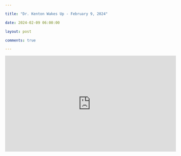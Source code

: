 ```yaml
---

title: "Dr. Kenton Wakes Up - February 9, 2024"

date: 2024-02-09 06:00:00

layout: post

comments: true

---
```


<iframe width="560" height="315" src="https://www.youtube.com/embed/4-0ag-NO42g?si=tdVZYKLdal9Ljwf0" title="YouTube video player" frameborder="0" allow="accelerometer; autoplay; clipboard-write; encrypted-media; gyroscope; picture-in-picture; web-share" allowfullscreen></iframe>